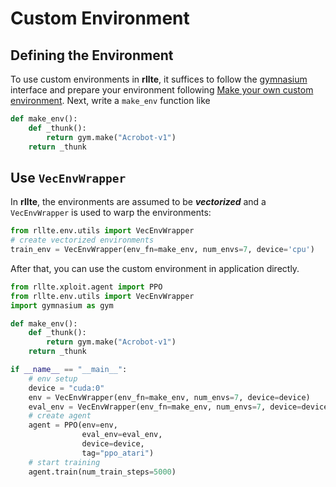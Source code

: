 # Custom Environment

## Defining the Environment
To use custom environments in **rllte**, it suffices to follow the [gymnasium](https://gymnasium.farama.org/) interface and prepare your environment following [Make your own custom environment](https://gymnasium.farama.org/tutorials/gymnasium_basics/environment_creation/#). Next, write a 
`make_env` function like
``` py title="make_env"
def make_env():
    def _thunk():
        return gym.make("Acrobot-v1")
    return _thunk
```

## Use `VecEnvWrapper`
In **rllte**, the environments are assumed to be ***vectorized*** and a `VecEnvWrapper` is used to warp the environments:
``` py title="example.py"
from rllte.env.utils import VecEnvWrapper
# create vectorized environments
train_env = VecEnvWrapper(env_fn=make_env, num_envs=7, device='cpu')
```
After that, you can use the custom environment in application directly.
``` py title="train.py"
from rllte.xploit.agent import PPO
from rllte.env.utils import VecEnvWrapper
import gymnasium as gym

def make_env():
    def _thunk():
        return gym.make("Acrobot-v1")
    return _thunk

if __name__ == "__main__":
    # env setup
    device = "cuda:0"
    env = VecEnvWrapper(env_fn=make_env, num_envs=7, device=device)
    eval_env = VecEnvWrapper(env_fn=make_env, num_envs=7, device=device)
    # create agent
    agent = PPO(env=env, 
                eval_env=eval_env, 
                device=device,
                tag="ppo_atari")
    # start training
    agent.train(num_train_steps=5000)
```